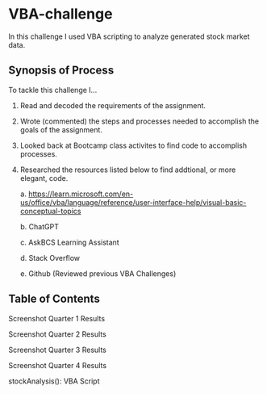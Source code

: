 # VBA-challenge

In this challenge I used VBA scripting to analyze generated stock market data.



## Synopsis of Process

To tackle this challenge I...

1. Read and decoded the requirements of the assignment.
2. Wrote (commented) the steps and processes needed to accomplish the goals of the assignment.
3. Looked back at Bootcamp class activites to find code to accomplish processes.
4. Researched the resources listed below to find addtional, or more elegant, code.
   
      a. https://learn.microsoft.com/en-us/office/vba/language/reference/user-interface-help/visual-basic-conceptual-topics   

      b. ChatGPT
   
      c. AskBCS Learning Assistant
   
      d. Stack Overflow
   
      e. Github (Reviewed previous VBA Challenges)






## Table of Contents

Screenshot Quarter 1 Results

Screenshot Quarter 2 Results

Screenshot Quarter 3 Results

Screenshot Quarter 4 Results

stockAnalysis(): VBA Script






